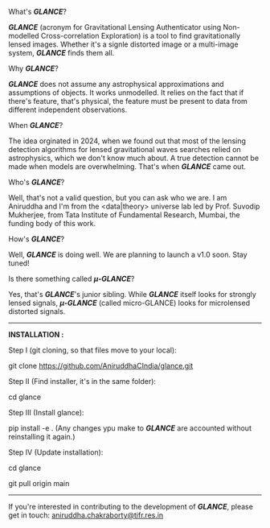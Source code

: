 What's **_GLANCE_**?

**_GLANCE_** (acronym for Gravitational Lensing Authenticator using Non-modelled Cross-correlation Exploration) is a tool to find gravitationally lensed images. 
Whether it's a signle distorted image or a multi-image system, **_GLANCE_** finds them all.

Why **_GLANCE_**?

**_GLANCE_** does not assume any astrophysical approximations and assumptions of objects. It works unmodelled. It relies on the fact that if there's feature, 
that's physical, the feature must be present to data from different independent observations.

When **_GLANCE_**?

The idea orginated in 2024, when we found out that most of the lensing detection algorithms for lensed gravitational waves searches relied on astrophysics, which 
we don't know much about. A true detection cannot be made when models are overwhelming. That's when **_GLANCE_** came out.

Who's **_GLANCE_**?

Well, that's not a valid question, but you can ask who we are. I am Aniruddha and I'm from the <data|theory> universe lab led by Prof. Suvodip Mukherjee, 
from Tata Institute of Fundamental Research, Mumbai, the funding body of this work.

How's **_GLANCE_**?

Well, **_GLANCE_** is doing well. We are planning to launch a v1.0 soon. Stay tuned!

Is there something called **_$\mu$-GLANCE_**?

Yes, that's **_GLANCE_**'s junior sibling. While **_GLANCE_** itself looks for strongly lensed signals, **_$\mu$-GLANCE_** (called micro-GLANCE) looks for 
microlensed distorted signals.

---------------------------------------

**INSTALLATION :**

Step I (git cloning, so that files move to your local):

git clone https://github.com/AniruddhaCIndia/glance.git

Step II (Find installer, it's in the same folder):

cd glance

Step III (Install glance):

pip install -e .
(Any changes ypu make to **_GLANCE_** are accounted without reinstalling it again.)

Step IV (Update installation):

cd glance

git pull origin main

----------------------------------------

If you're interested in contributing to the development of **_GLANCE_**, please get in touch: aniruddha.chakraborty@tifr.res.in

